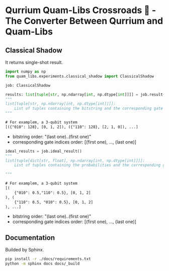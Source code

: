 # Qurrium Quam-Libs Crossroads 🚏 - The Converter Between Qurrium and Quam-Libs

## Classical Shadow

It returns single-shot result.

```py
import numpy as np
from quam_libs.experiments.classical_shadow import ClassicalShadow

job: ClassicalShadow

results: list[tuple[str, np.ndarray[int, np.dtype[int]]]] = job.result()
"""
list[tuple[str, np.ndarray[int, np.dtype[int]]]]:
    List of tuples containing the bitstring and the corresponding gate indices.
"""
```

```txt
# For examplem, a 3-qubit system
[({"010": 128}, [0, 1, 2]), ({"110": 128}, [2, 1, 0]), ...]
```

- bitstring order: "(last one)..(first one)"
- corresponding gate indices order: [(first one), ..., (last one)]

```py
ideal_results = job.ideal_result()
"""
list[tuple[dict[str, float], np.ndarray[int, np.dtype[int]]]]:
    List of tuples containing the probabilities and the corresponding gate indices.

"""
```

```txt
# For examplem, a 3-qubit system
[(
    {"010": 0.5,"110": 0.5}, [0, 1, 2]
), (
    {"110": 0.5, "010": 0.5}, [0, 1, 2]
), ...]
```

- bitstring order: "(last one)..(first one)"
- corresponding gate indices order: [(first one), ..., (last one)]

## Documentation

Builded by Sphinx.

```bash
pip install -r ./docs/requirements.txt
python -m sphinx docs docs/_build
```
